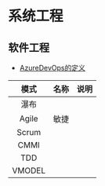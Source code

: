 # 系统工程

## 软件工程
* [AzureDevOps的定义](https://learn.microsoft.com/en-us/azure/devops/boards/work-items/guidance/choose-process?view=azure-devops&tabs=agile-process)

| 模式 | 名称 | 说明 |
| :-: | - | - |
| 瀑布 |  |  |
| Agile | 敏捷 |  |
| Scrum |  |  |
| CMMI |  |  |
| TDD |  |  |
| VMODEL |  |  |
